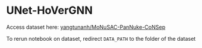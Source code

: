 # UNet-HoVerGNN

Access dataset here: [yangtunanh/MoNuSAC-PanNuke-CoNSep](https://www.kaggle.com/datasets/yangtunanh/monusac-pannuke-consep/data)

To rerun notebook on dataset, redirect `DATA_PATH` to the folder of the dataset
